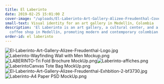 ```yaml
---
title: El Laberinto
date: 2019-02-25 15:01:00 Z
cover-image: "/uploads/El-Laberinto-Art-Gallery-Alizee-Freudenthal-Cover.jpg"
small-text: Visual identity for an art gallery in Medellín, Colombia
description: 'El Laberinto is an art gallery, a cultural center, and a book shop /
  coffee shop in Medellín, promoting modern and contemporary colombian artists. '
order-id: el laberinto
---
```


![El-Laberinto-Art-Gallery-Alizee-Freudenthal-Logo.jpg](/uploads/El-Laberinto-Art-Gallery-Alizee-Freudenthal-Logo.jpg)![Laberinto-Wayfinding Wall with Men Mockup.png](/uploads/Laberinto-Wayfinding%20Wall%20with%20Men%20Mockup.png)![LABERINTO-Tri Fold Brochure MockUp.png](/uploads/LABERINTO-Tri%20Fold%20Brochure%20MockUp.png)![Laberinto-affiches.png](/uploads/Laberinto-affiches.png)![LaberintoCanvas Tote Bag MockUp.png](/uploads/LaberintoCanvas%20Tote%20Bag%20MockUp.png)![El-Laberinto-Art-Gallery-Alizee-Freudenthal-Exhbition-2-bf3730.jpg](/uploads/El-Laberinto-Art-Gallery-Alizee-Freudenthal-Exhbition-2-bf3730.jpg)![Laberinto-A4 Paper PSD MockUp.png](/uploads/Laberinto-A4%20Paper%20PSD%20MockUp.png)